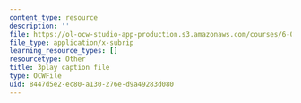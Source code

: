 ```yaml
---
content_type: resource
description: ''
file: https://ol-ocw-studio-app-production.s3.amazonaws.com/courses/6-0001-introduction-to-computer-science-and-programming-in-python-fall-2016/8447d5e2ec80a130276ed9a49283d080_FlGjISF3l78.srt
file_type: application/x-subrip
learning_resource_types: []
resourcetype: Other
title: 3play caption file
type: OCWFile
uid: 8447d5e2-ec80-a130-276e-d9a49283d080
---
```

